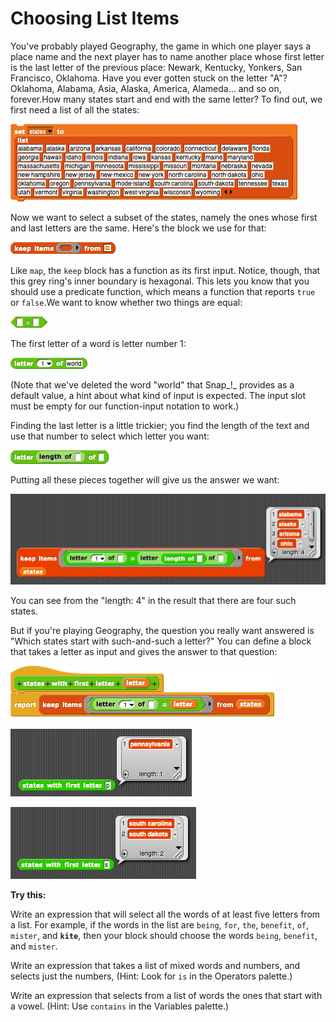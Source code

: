 # Choosing List Items

You've probably played Geography, the game in which one player says a place name and the next player has to name another place whose first letter is the last letter of the previous place: Newark, Kentucky, Yonkers, San Francisco, Oklahoma. Have you ever gotten stuck on the letter "A"? Oklahoma, Alabama, Asia, Alaska, America, Alameda... and so on, forever.How many states start and end with the same letter? To find out, we first need a list of all the states:

![](../.gitbook/assets/image%20%28165%29.png)

Now we want to select a subset of the states, namely the ones whose first and last letters are the same. Here's the block we use for that:

![](../.gitbook/assets/image%20%28265%29.png)

Like `map`, the `keep` block has a function as its first input. Notice, though, that this grey ring's inner boundary is hexagonal. This lets you know that you should use a predicate function, which means a function that reports `true` or `false`.We want to know whether two things are equal:

![](../.gitbook/assets/image%20%2896%29.png)

The first letter of a word is letter number 1:

![](../.gitbook/assets/image%20%28126%29.png)

\(Note that we've deleted the word "world" that Snap_!_ provides as a default value, a hint about what kind of input is expected. The input slot must be empty for our function-input notation to work.\)

Finding the last letter is a little trickier; you find the length of the text and use that number to select which letter you want:

![](../.gitbook/assets/image%20%28130%29.png)

Putting all these pieces together will give us the answer we want:

![](../.gitbook/assets/image%20%28306%29.png)

You can see from the "length: 4" in the result that there are four such states.

But if you're playing Geography, the question you really want answered is "Which states start with such-and-such a letter?" You can define a block that takes a letter as input and gives the answer to that question:

![](../.gitbook/assets/image%20%28302%29.png)

![](../.gitbook/assets/image%20%2895%29.png)

![](../.gitbook/assets/image%20%2869%29.png)

  
**Try this:**

Write an expression that will select all the words of at least five letters from a list. For example, if the words in the list are `being`, `for`, `the`, `benefit`, `of`, `mister`, and **`kite`**, then your block should choose the words `being`, `benefit`, and `mister`.

Write an expression that takes a list of mixed words and numbers, and selects just the numbers, \(Hint: Look for `is` in the Operators palette.\)

Write an expression that selects from a list of words the ones that start with a vowel. \(Hint: Use `contains` in the Variables palette.\)

